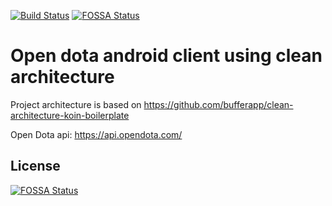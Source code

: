 [![Build Status](https://app.bitrise.io/app/c87d7eb47e3d847b/status.svg?token=8Z1yPHlnhxflhazx7m-OoQ&branch=master
)](https://app.bitrise.io/app/c87d7eb47e3d847b)
[![FOSSA Status](https://app.fossa.io/api/projects/git%2Bgithub.com%2Fpepela%2FOpenDotaCleanArchitectureMVVM.svg?type=shield)](https://app.fossa.io/projects/git%2Bgithub.com%2Fpepela%2FOpenDotaCleanArchitectureMVVM?ref=badge_shield)


# Open dota android client using clean architecture

Project architecture is based on https://github.com/bufferapp/clean-architecture-koin-boilerplate

Open Dota api: https://api.opendota.com/


## License
[![FOSSA Status](https://app.fossa.io/api/projects/git%2Bgithub.com%2Fpepela%2FOpenDotaCleanArchitectureMVVM.svg?type=large)](https://app.fossa.io/projects/git%2Bgithub.com%2Fpepela%2FOpenDotaCleanArchitectureMVVM?ref=badge_large)
